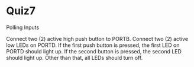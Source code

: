 # Quiz7
Polling Inputs

Connect two (2) active high push button to PORTB. Connect two (2) active low LEDs on PORTD. If the first push button is pressed,
the first LED on PORTD should light up. If the second button is pressed, the second LED should light up. Other than that, all LEDs
should turn off. 
